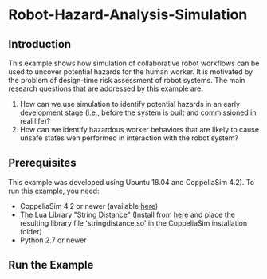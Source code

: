 # Robot-Hazard-Analysis-Simulation
## Introduction
This example shows how simulation of collaborative robot workflows can be used to uncover potential hazards for the human worker. It is motivated by the problem of design-time risk assessment of robot systems. The main research questions that are addressed by this example are:
1. How can we use simulation to identify potential hazards in an early development stage (i.e., before the system is built and commissioned in real life)?
2. How can we identify hazardous worker behaviors that are likely to cause unsafe states wen performed in interaction with the robot system?

## Prerequisites
This example was developed using Ubuntu 18.04 and CoppeliaSim 4.2). To run this example, you need:
- CoppeliaSim 4.2 or newer (available [here](https://www.coppeliarobotics.com/downloads))
- The Lua Library "String Distance" (Install from [here](http://www.ccpa.puc-rio.br/software/stringdistance/) and place the resulting library file 'stringdistance.so' in the CoppeliaSim installation folder)
- Python 2.7 or newer

## Run the Example
